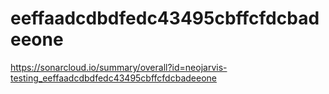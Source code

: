 # eeffaadcdbdfedc43495cbffcfdcbadeeone
https://sonarcloud.io/summary/overall?id=neojarvis-testing_eeffaadcdbdfedc43495cbffcfdcbadeeone
